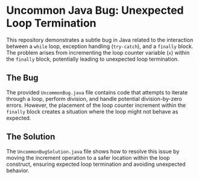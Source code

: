 # Uncommon Java Bug: Unexpected Loop Termination

This repository demonstrates a subtle bug in Java related to the interaction between a `while` loop, exception handling (`try-catch`), and a `finally` block.  The problem arises from incrementing the loop counter variable (`x`) within the `finally` block, potentially leading to unexpected loop termination.

## The Bug
The provided `UncommonBug.java` file contains code that attempts to iterate through a loop, perform division, and handle potential division-by-zero errors. However, the placement of the loop counter increment within the `finally` block creates a situation where the loop might not behave as expected. 

## The Solution
The `UncommonBugSolution.java` file shows how to resolve this issue by moving the increment operation to a safer location within the loop construct, ensuring expected loop termination and avoiding unexpected behavior.